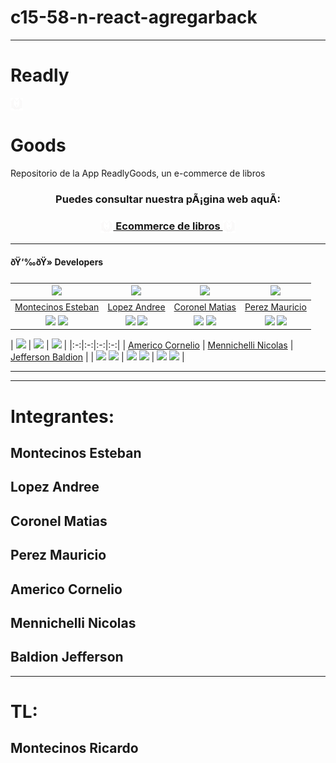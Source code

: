# c15-58-n-react-agregarback
<hr/>
<h1>Readly</h1>
          <img
            align="center" width="20px"  height="20px" 
            src='./Front/readly-goods/src/assets/logo/logo.png'
            alt="logo"
          />
          <h1 >Goods</h1>


<p>Repositorio de la App ReadlyGoods, un e-commerce de libros</p>


<h3 align="center"  ><b>Puedes consultar nuestra pÃ¡gina web aquÃ­:</b></h3>
<h3 align="center"><a href="https://c15-58-readlygoods.vercel.app/" target="_blank" rel="noopener noreferrer"> <img align="center" width="20px"  height="20px" src="./Front/readly-goods/src/assets/logo/logo.png"> Ecommerce de libros <img align="center" width="20px"  height="20px" src="./Front/readly-goods/src/assets/logo/logo.png"> </a></h3>

<hr>

<h4>ðŸ‘‰ðŸ» Developers</h4>

| <img src="https://avatars.githubusercontent.com/u/81337401?v=4" width="50"> | <img src="https://avatars.githubusercontent.com/u/150639085?v=4" width="50"> | <img src="https://avatars.githubusercontent.com/u/97346804?s=400&u=ad8a7d6f8038ee3819bd0f28abb9ef5983eddda0&v=4" width="50"> | <img src="https://media.licdn.com/dms/image/D4E03AQH4va6woga-JA/profile-displayphoto-shrink_800_800/0/1701290698861?e=1708560000&v=beta&t=IOzFG8gzQUR8NwfZqhPSZ8-L3vjGWt93pj4OYWv0c0o" width="50"> |
|:-:|:-:|:-:|:-:|
| [Montecinos Esteban](https://github.com/Esteban-Montecinos) | [Lopez Andree](https://github.com/andreSuarezl) | [Coronel Matias](https://github.com/MatiasCoronel1312) | [Perez Mauricio](https://github.com/mauperez9918) |
| <a href="https://github.com/Esteban-Montecinos"><img src="https://img.shields.io/badge/github-%23121011.svg?&style=for-the-badge&logo=github&logoColor=white"/></a> <a href="https://www.linkedin.com/in/esteban-montecinos/"><img src="https://img.shields.io/badge/linkedin%20-%230077B5.svg?&style=for-the-badge&logo=linkedin&logoColor=white"/></a> | <a href="https://github.com/andreSuarezl"><img src="https://img.shields.io/badge/github-%23121011.svg?&style=for-the-badge&logo=github&logoColor=white"/></a> <a href=""><img src="https://img.shields.io/badge/linkedin%20-%230077B5.svg?&style=for-the-badge&logo=linkedin&logoColor=white"/></a> | <a href="https://github.com/MatiasCoronel1312"><img src="https://img.shields.io/badge/github-%23121011.svg?&style=for-the-badge&logo=github&logoColor=white"/></a> <a href="https://www.linkedin.com/in/matias-coronel-77a8b822b/"><img src="https://img.shields.io/badge/linkedin%20-%230077B5.svg?&style=for-the-badge&logo=linkedin&logoColor=white"/></a> | <a href="https://github.com/mauperez9918"><img src="https://img.shields.io/badge/github-%23121011.svg?&style=for-the-badge&logo=github&logoColor=white"/></a> <a href="https://www.linkedin.com/in/mauricio-perez-885973258/"><img src="https://img.shields.io/badge/linkedin%20-%230077B5.svg?&style=for-the-badge&logo=linkedin&logoColor=white"/></a> |


| <img src="https://res.cloudinary.com/desr2crlz/image/upload/v1698250169/WhatsApp_Image_2023-07-31_at_17.03.14_ejlets.jpg" width="50"> | <img src="https://avatars.githubusercontent.com/u/74836386?v=4" width="50"> | <img src="https://avatars.githubusercontent.com/u/103533675?v=4" width="50"> | 
|:-:|:-:|:-:|:-:|
| [Americo Cornelio]() | [Mennichelli Nicolas](https://github.com/michiqueli) | [Jefferson Baldion](https://github.com/JeffersonBaldion) | 
| <a href=""><img src="https://img.shields.io/badge/github-%23121011.svg?&style=for-the-badge&logo=github&logoColor=white"/></a> <a href="https://www.linkedin.com/in/americo-cornelio-baltazar-1b115212a/"><img src="https://img.shields.io/badge/linkedin%20-%230077B5.svg?&style=for-the-badge&logo=linkedin&logoColor=white"/></a> | <a href="https://github.com/michiqueli"><img src="https://img.shields.io/badge/github-%23121011.svg?&style=for-the-badge&logo=github&logoColor=white"/></a> <a href="https://www.linkedin.com/in/nicol%C3%A1s-m-22585018b/"><img src="https://img.shields.io/badge/linkedin%20-%230077B5.svg?&style=for-the-badge&logo=linkedin&logoColor=white"/></a> | <a href="https://github.com/JeffersonBaldion"><img src="https://img.shields.io/badge/github-%23121011.svg?&style=for-the-badge&logo=github&logoColor=white"/></a> <a href="https://www.linkedin.com/in/jeffersonbaldion/"><img src="https://img.shields.io/badge/linkedin%20-%230077B5.svg?&style=for-the-badge&logo=linkedin&logoColor=white"/></a> |


<hr/>







---

# Integrantes:

## Montecinos Esteban

## Lopez Andree

## Coronel Matias

## Perez Mauricio

## Americo Cornelio

## Mennichelli Nicolas

## Baldion Jefferson

---

# TL:

## Montecinos Ricardo
